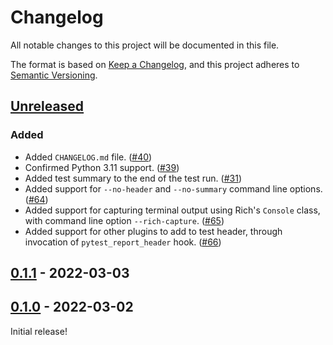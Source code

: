 # Changelog

All notable changes to this project will be documented in this file.

The format is based on [Keep a Changelog](https://keepachangelog.com/en/1.0.0/),
and this project adheres to [Semantic Versioning](https://semver.org/spec/v2.0.0.html).

<!-- Format of each entry is, with each section being optional:

```
## [Version] - YYYY-MM-DD
### Added
### Changed
### Deprecated
### Removed
### Fixed
### Security
``` -->

## [Unreleased]

### Added

- Added `CHANGELOG.md` file. ([#40])
- Confirmed Python 3.11 support. ([#39])
- Added test summary to the end of the test run. ([#31])
- Added support for `--no-header` and `--no-summary` command line options. ([#64])
- Added support for capturing terminal output using Rich's `Console` class, with command line option `--rich-capture`. ([#65])
- Added support for other plugins to add to test header, through invocation of `pytest_report_header` hook. ([#66])

## [0.1.1] - 2022-03-03

## [0.1.0] - 2022-03-02

Initial release!

<!-- Releases links -->

[unreleased]: https://github.com/nicoddemus/pytest-rich/compare/v0.1.1...HEAD
[0.1.1]: https://github.com/nicoddemus/pytest-rich/releases/tag/v0.1.1
[0.1.0]: https://github.com/nicoddemus/pytest-rich/releases/tag/v0.1.0

<!-- PR links -->

[#31]: https://github.com/nicoddemus/pytest-rich/pull/31
[#39]: https://github.com/nicoddemus/pytest-rich/pull/39
[#40]: https://github.com/nicoddemus/pytest-rich/pull/40
[#64]: https://github.com/nicoddemus/pytest-rich/pull/64
[#65]: https://github.com/nicoddemus/pytest-rich/pull/65
[#66]: https://github.com/nicoddemus/pytest-rich/pull/66
